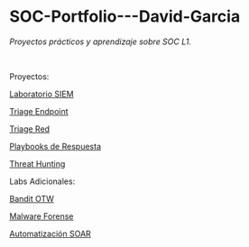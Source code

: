 # SOC-Portfolio---David-Garcia
*Proyectos prácticos y aprendizaje sobre SOC L1.*

<br>



Proyectos:

[Laboratorio SIEM](Proyectos/01-Laboratorio-SIEM)

[Triage Endpoint](Proyectos/02-Triage-Endpoint)

[Triage Red](Proyectos/03-Triage-Red)

[Playbooks de Respuesta](Proyectos/04-Playbooks-Respuesta)

[Threat Hunting](Proyectos/05-Threat-Hunting)


Labs Adicionales:

[Bandit OTW](Labs-Adicionales/Bandit-OTW)

[Malware Forense](Labs-Adicionales/Malware-Forense)

[Automatización SOAR](Labs-Adicionales/Automatización-SOAR)

